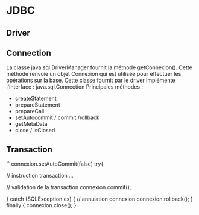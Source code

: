 # JDBC

## Driver

## Connection
La classe java.sql.DriverManager fournit la méthode getConnexion().
Cette méthode renvoie un objet Connexion qui est utilisée pour effectuer les opérations sur la base.
Cette classe fournit par le driver implémente l'interface : java.sql.Connection
Principales méthodes :
* createStatement
* prepareStatement
* prepareCall
* setAutocommit / commit  /rollback
* getMetaData
* close / isClosed

## Transaction
``
connexion.setAutoCommit(false)
try{

  // instruction transaction
  ...
  
  // validation de la transaction
  connexion.commit();

} catch (SQLException ex) {
  // annulation connexion
  connexion.rollback();
} finally {
  connexion.close();
}
